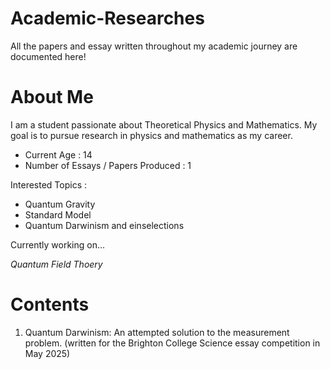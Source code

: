 # Academic-Researches
All the papers and essay written throughout my academic journey are documented here!

# About Me

I am a student passionate about Theoretical Physics and Mathematics. My goal is to pursue research in physics and mathematics as my career. 

- Current Age : 14
- Number of Essays / Papers Produced : 1

Interested Topics :
- Quantum Gravity
- Standard Model
- Quantum Darwinism and einselections

Currently working on...

*Quantum Field Thoery*

# Contents

1. Quantum Darwinism: An attempted solution to the measurement problem. (written for the Brighton College Science essay competition in May 2025)
